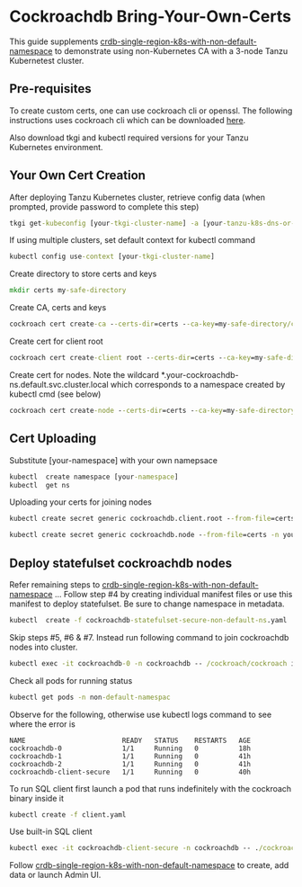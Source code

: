 # Cockroachdb Bring-Your-Own-Certs

This guide supplements [crdb-single-region-k8s-with-non-default-namespace](https://github.com/jhatcher9999/crdb-single-region-k8s-with-non-default-namespace/) to demonstrate using non-Kubernetes CA with a 3-node Tanzu Kubernetest cluster.


## Pre-requisites

To create custom certs, one can use cockroach cli or openssl. The following instructions uses cockroach cli which can be downloaded [here](https://www.cockroachlabs.com/docs/stable/install-cockroachdb-windows.html).

Also download tkgi and kubectl required versions for your Tanzu Kubernetes environment.

## Your Own Cert Creation
After deploying Tanzu Kubernetes cluster, retrieve config data (when prompted, provide password to complete this step)
```cmd
tkgi get-kubeconfig [your-tkgi-cluster-name] -a [your-tanzu-k8s-dns-or-ip] -k -u [user-id]
```
If using multiple clusters, set default context for kubectl command
```cmd
kubectl config use-context [your-tkgi-cluster-name]
```
Create directory to store certs and keys
```cmd
mkdir certs my-safe-directory
```
Create CA, certs and keys
```cmd
cockroach cert create-ca --certs-dir=certs --ca-key=my-safe-directory/ca.key
```
Create cert for client root
```cmd
cockroach cert create-client root --certs-dir=certs --ca-key=my-safe-directory/ca.key
```
Create cert for nodes. Note the wildcard *.your-cockroachdb-ns.default.svc.cluster.local which corresponds to a namespace created by kubectl cmd (see below)
```cmd
cockroach cert create-node --certs-dir=certs --ca-key=my-safe-directory/ca.key localhost 127.0.0.1 cockroachdb-public cockroachdb-public.default cockroachdb-public.default.svc.cluster.local .cockroachdb *.cockroachdb.default *.non-default-namespace.default.svc.cluster.local
```

## Cert Uploading
Substitute [your-namespace] with your own namepsace
```cmd
kubectl  create namespace [your-namespace]
kubectl  get ns
```
Uploading your certs for joining nodes
```cmd
kubectl create secret generic cockroachdb.client.root --from-file=certs -n your-namespace
```
```cmd
kubectl create secret generic cockroachdb.node --from-file=certs -n your-namespace
```
## Deploy statefulset cockroachdb nodes
Refer remaining steps to [crdb-single-region-k8s-with-non-default-namespace](https://github.com/jhatcher9999/crdb-single-region-k8s-with-non-default-namespace/) ...
Follow step #4 by creating individual manifest files or use this manifest to deploy statefulset. Be sure to change namespace in metadata.
```cmd
kubectl  create -f cockroachdb-statefulset-secure-non-default-ns.yaml
```
Skip steps #5, #6 & #7. Instead run following command to join cockroachdb nodes into cluster.
```cmd
kubectl exec -it cockroachdb-0 -n cockroachdb -- /cockroach/cockroach init --certs-dir=/cockroach/cockroach-certs
```
Check all pods for running status
```cmd
kubectl get pods -n non-default-namespac
```
Observe for the following, otherwise use kubectl logs command to see where the error is
```output
NAME                        READY   STATUS    RESTARTS   AGE
cockroachdb-0               1/1     Running   0          18h
cockroachdb-1               1/1     Running   0          41h
cockroachdb-2               1/1     Running   0          41h
cockroachdb-client-secure   1/1     Running   0          40h
```
To run SQL client first launch a pod that runs indefinitely with the cockroach binary inside it
```cmd
kubectl create -f client.yaml
```
Use built-in SQL client
```cmd
kubectl exec -it cockroachdb-client-secure -n cockroachdb -- ./cockroach sql --url="postgres://root@cockroachdb-public:26257/?sslmode=verify-full&sslcert=/cockroach-certs/client.root.crt&sslkey=/cockroach-certs/client.root.key&sslrootcert=/cockroach-certs/ca.crt"
```
Follow [crdb-single-region-k8s-with-non-default-namespace](https://github.com/jhatcher9999/crdb-single-region-k8s-with-non-default-namespace/) to create, add data or launch Admin UI.